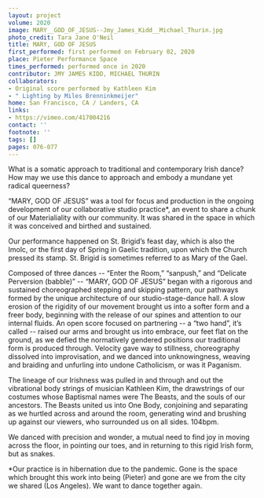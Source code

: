 ```yaml
---
layout: project
volume: 2020
image: MARY__GOD_OF_JESUS--Jmy_James_Kidd__Michael_Thurin.jpg
photo_credit: Tara Jane O'Neil
title: MARY, GOD OF JESUS
first_performed: first performed on February 02, 2020
place: Pieter Performance Space
times_performed: performed once in 2020
contributor: JMY JAMES KIDD, MICHAEL THURIN
collaborators:
- Original score performed by Kathleen Kim
- " Lighting by Miles Brenninkmeijer"
home: San Francisco, CA / Landers, CA
links:
- https://vimeo.com/417004216
contact: ''
footnote: ''
tags: []
pages: 076-077
---
```




What is a somatic approach to traditional and contemporary Irish dance? How may we use this dance to approach and embody a mundane yet radical queerness? 

“MARY, GOD OF JESUS” was a tool for focus and production in the ongoing development of our collaborative studio practice*, an event to share a chunk of our Materialiality with our community. It was shared in the space in which it was conceived and birthed and sustained. 

Our performance happened on St. Brigid’s feast day, which is also the Imolc, or the first day of Spring in Gaelic tradition, upon which the Church pressed its stamp. St. Brigid is sometimes referred to as Mary of the Gael. 

Composed of three dances -- “Enter the Room,” “sanpush,” and “Delicate Perversion (babble)” -- “MARY, GOD OF JESUS” began with a rigorous and sustained choreographed stepping and skipping pattern, our pathways formed by the unique architecture of our studio-stage-dance hall. A slow erosion of the rigidity of our movement brought us into a softer form and a freer body, beginning with the release of our spines and attention to our internal fluids. An open score focused on partnering -- a “two hand”, it’s called -- raised our arms and brought us into embrace, our feet flat on the ground, as we defied the normatively gendered positions our traditional form is produced through. Velocity gave way to stillness, choreography dissolved into improvisation, and we danced into unknowingness, weaving and braiding and unfurling into undone Catholicism, or was it Paganism. 

The lineage of our Irishness was pulled in and through and out the vibrational body strings of musician Kathleen Kim, the drawstrings of our costumes whose Baptismal names were The Beasts, and the souls of our ancestors. The Beasts united us into One Body, conjoining and separating as we hurtled across and around the room, generating wind and brushing up against our viewers, who surrounded us on all sides. 104bpm.  

We danced with precision and wonder, a mutual need to find joy in moving across the floor, in pointing our toes, and in returning to this rigid Irish form, but as snakes. 

*Our practice is in hibernation due to the pandemic. Gone is the space which brought this work into being (Pieter) and gone are we from the city we shared (Los Angeles). We want to dance together again.

